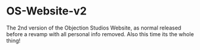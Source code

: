 # OS-Website-v2
The 2nd version of the Objection Studios Website, as normal released before a revamp with all personal info removed. Also this time its the whole thing!
